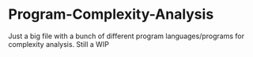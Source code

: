 # Program-Complexity-Analysis
Just a big file with a bunch of different program languages/programs for complexity analysis. Still a WIP
